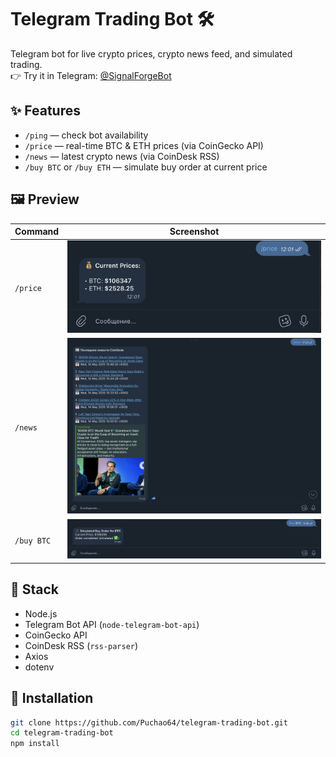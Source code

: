 # Telegram Trading Bot 🛠️

Telegram bot for live crypto prices, crypto news feed, and simulated trading.  
👉 Try it in Telegram: [@SignalForgeBot](https://t.me/SignalForgeBot)

## ✨ Features

- `/ping` — check bot availability  
- `/price` — real-time BTC & ETH prices (via CoinGecko API)  
- `/news` — latest crypto news (via CoinDesk RSS)  
- `/buy BTC` or `/buy ETH` — simulate buy order at current price

## 🖼️ Preview

| Command   | Screenshot                        |
|-----------|-----------------------------------|
| `/price`  | ![price](./assets/price.png)      |
| `/news`   | ![news](./assets/news.png)        |
| `/buy BTC`| ![buy](./assets/buy%20BTC.png)    |

## 🔧 Stack

- Node.js  
- Telegram Bot API (`node-telegram-bot-api`)  
- CoinGecko API  
- CoinDesk RSS (`rss-parser`)  
- Axios  
- dotenv

## 🚀 Installation

```bash
git clone https://github.com/Puchao64/telegram-trading-bot.git
cd telegram-trading-bot
npm install
